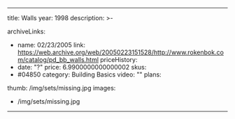 
---
title: Walls
year: 1998
description: >-
  
archiveLinks:
  - name: 02/23/2005
    link: https://web.archive.org/web/20050223151528/http://www.rokenbok.com/catalog/pd_bb_walls.html
priceHistory:
  - date: "?"
    price: 6.9900000000000002
skus:
  - #04850
category: Building Basics
video: ""
plans:

thumb: /img/sets/missing.jpg
images:
  -  /img/sets/missing.jpg
---
